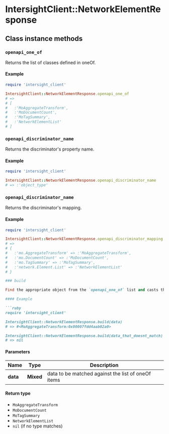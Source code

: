 # IntersightClient::NetworkElementResponse

## Class instance methods

### `openapi_one_of`

Returns the list of classes defined in oneOf.

#### Example

```ruby
require 'intersight_client'

IntersightClient::NetworkElementResponse.openapi_one_of
# =>
# [
#   :'MoAggregateTransform',
#   :'MoDocumentCount',
#   :'MoTagSummary',
#   :'NetworkElementList'
# ]
```

### `openapi_discriminator_name`

Returns the discriminator's property name.

#### Example

```ruby
require 'intersight_client'

IntersightClient::NetworkElementResponse.openapi_discriminator_name
# => :'object_type'
```

### `openapi_discriminator_name`

Returns the discriminator's mapping.

#### Example

```ruby
require 'intersight_client'

IntersightClient::NetworkElementResponse.openapi_discriminator_mapping
# =>
# {
#   :'mo.AggregateTransform' => :'MoAggregateTransform',
#   :'mo.DocumentCount' => :'MoDocumentCount',
#   :'mo.TagSummary' => :'MoTagSummary',
#   :'network.Element.List' => :'NetworkElementList'
# }

### build

Find the appropriate object from the `openapi_one_of` list and casts the data into it.

#### Example

```ruby
require 'intersight_client'

IntersightClient::NetworkElementResponse.build(data)
# => #<MoAggregateTransform:0x00007fdd4aab02a0>

IntersightClient::NetworkElementResponse.build(data_that_doesnt_match)
# => nil
```

#### Parameters

| Name | Type | Description |
| ---- | ---- | ----------- |
| **data** | **Mixed** | data to be matched against the list of oneOf items |

#### Return type

- `MoAggregateTransform`
- `MoDocumentCount`
- `MoTagSummary`
- `NetworkElementList`
- `nil` (if no type matches)

